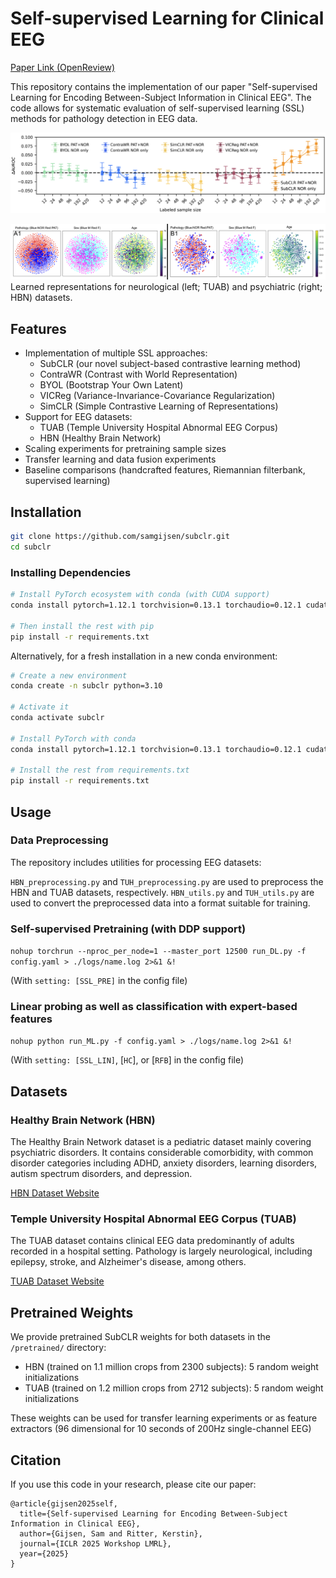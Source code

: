 # Self-supervised Learning for Clinical EEG

[Paper Link (OpenReview)](https://openreview.net/forum?id=grDztYhf5w&noteId=grDztYhf5w)

This repository contains the implementation of our paper "Self-supervised Learning for Encoding Between-Subject Information in Clinical EEG". The code allows for systematic evaluation of self-supervised learning (SSL) methods for pathology detection in EEG data.

![.](./figures/image.png)

![Learned representations for neurological and psychiatric datasets.](./figures/rep.png)
Learned representations for neurological (left; TUAB) and psychiatric (right; HBN) datasets.


## Features

- Implementation of multiple SSL approaches:
  - SubCLR (our novel subject-based contrastive learning method)
  - ContraWR (Contrast with World Representation)
  - BYOL (Bootstrap Your Own Latent)
  - VICReg (Variance-Invariance-Covariance Regularization)
  - SimCLR (Simple Contrastive Learning of Representations)
- Support for EEG datasets:
  - TUAB (Temple University Hospital Abnormal EEG Corpus)
  - HBN (Healthy Brain Network)
- Scaling experiments for pretraining sample sizes
- Transfer learning and data fusion experiments
- Baseline comparisons (handcrafted features, Riemannian filterbank, supervised learning)

## Installation

```bash
git clone https://github.com/samgijsen/subclr.git
cd subclr
```

### Installing Dependencies

```bash
# Install PyTorch ecosystem with conda (with CUDA support)
conda install pytorch=1.12.1 torchvision=0.13.1 torchaudio=0.12.1 cudatoolkit=11.3 -c pytorch

# Then install the rest with pip
pip install -r requirements.txt
```

Alternatively, for a fresh installation in a new conda environment:

```bash
# Create a new environment
conda create -n subclr python=3.10

# Activate it
conda activate subclr

# Install PyTorch with conda
conda install pytorch=1.12.1 torchvision=0.13.1 torchaudio=0.12.1 cudatoolkit=11.3 -c pytorch

# Install the rest from requirements.txt
pip install -r requirements.txt
```

## Usage

### Data Preprocessing

The repository includes utilities for processing EEG datasets:

`HBN_preprocessing.py` and `TUH_preprocessing.py` are used to preprocess the HBN and TUAB datasets, respectively.
`HBN_utils.py` and `TUH_utils.py` are used to convert the preprocessed data into a format suitable for training.

### Self-supervised Pretraining (with DDP support)

`nohup torchrun --nproc_per_node=1 --master_port 12500 run_DL.py -f config.yaml > ./logs/name.log 2>&1 &!`

(With `setting: [SSL_PRE]` in the config file)

### Linear probing as well as classification with expert-based features

`nohup python run_ML.py -f config.yaml > ./logs/name.log 2>&1 &!`

(With `setting: [SSL_LIN]`, [`HC`], or [`RFB`] in the config file)

## Datasets

### Healthy Brain Network (HBN)
The Healthy Brain Network dataset is a pediatric dataset mainly covering psychiatric disorders. It contains considerable comorbidity, with common disorder categories including ADHD, anxiety disorders, learning disorders, autism spectrum disorders, and depression.

[HBN Dataset Website](https://fcon_1000.projects.nitrc.org/indi/cmi_healthy_brain_network/)

### Temple University Hospital Abnormal EEG Corpus (TUAB)
The TUAB dataset contains clinical EEG data predominantly of adults recorded in a hospital setting. Pathology is largely neurological, including epilepsy, stroke, and Alzheimer's disease, among others.

[TUAB Dataset Website](https://isip.piconepress.com/projects/nedc/html/tuh_eeg/)

## Pretrained Weights

We provide pretrained SubCLR weights for both datasets in the `/pretrained/` directory:
- HBN (trained on 1.1 million crops from 2300 subjects): 5 random weight initializations
- TUAB (trained on 1.2 million crops from 2712 subjects): 5 random weight initializations

These weights can be used for transfer learning experiments or as feature extractors (96 dimensional for 10 seconds of 200Hz single-channel EEG)

## Citation

If you use this code in your research, please cite our paper:

```
@article{gijsen2025self,
  title={Self-supervised Learning for Encoding Between-Subject Information in Clinical EEG},
  author={Gijsen, Sam and Ritter, Kerstin},
  journal={ICLR 2025 Workshop LMRL},
  year={2025}
}
```
